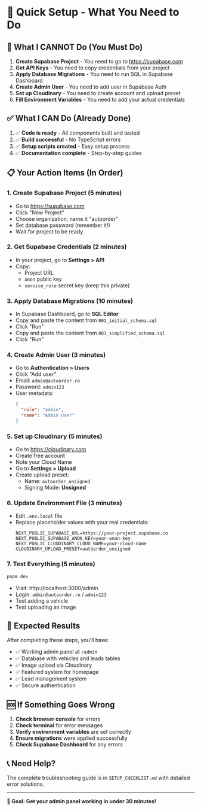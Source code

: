 # 🚀 Quick Setup - What You Need to Do

## 🚫 What I CANNOT Do (You Must Do)

1. **Create Supabase Project** - You need to go to https://supabase.com
2. **Get API Keys** - You need to copy credentials from your project
3. **Apply Database Migrations** - You need to run SQL in Supabase Dashboard
4. **Create Admin User** - You need to add user in Supabase Auth
5. **Set up Cloudinary** - You need to create account and upload preset
6. **Fill Environment Variables** - You need to add your actual credentials

## ✅ What I CAN Do (Already Done)

1. ✅ **Code is ready** - All components built and tested
2. ✅ **Build successful** - No TypeScript errors
3. ✅ **Setup scripts created** - Easy setup process
4. ✅ **Documentation complete** - Step-by-step guides

## 📋 Your Action Items (In Order)

### 1. Create Supabase Project (5 minutes)
- Go to https://supabase.com
- Click "New Project"
- Choose organization, name it "autoorder"
- Set database password (remember it!)
- Wait for project to be ready

### 2. Get Supabase Credentials (2 minutes)
- In your project, go to **Settings > API**
- Copy:
  - Project URL
  - `anon` public key
  - `service_role` secret key (keep this private)

### 3. Apply Database Migrations (10 minutes)
- In Supabase Dashboard, go to **SQL Editor**
- Copy and paste the content from `001_initial_schema.sql`
- Click "Run" 
- Copy and paste the content from `003_simplified_schema.sql`
- Click "Run"

### 4. Create Admin User (3 minutes)
- Go to **Authentication > Users**
- Click "Add user"
- Email: `admin@autoorder.ro`
- Password: `admin123`
- User metadata:
  ```json
  {
    "role": "admin",
    "name": "Admin User"
  }
  ```

### 5. Set up Cloudinary (5 minutes)
- Go to https://cloudinary.com
- Create free account
- Note your Cloud Name
- Go to **Settings > Upload**
- Create upload preset:
  - Name: `autoorder_unsigned`
  - Signing Mode: **Unsigned**

### 6. Update Environment File (3 minutes)
- Edit `.env.local` file
- Replace placeholder values with your real credentials:
  ```env
  NEXT_PUBLIC_SUPABASE_URL=https://your-project.supabase.co
  NEXT_PUBLIC_SUPABASE_ANON_KEY=your-anon-key
  NEXT_PUBLIC_CLOUDINARY_CLOUD_NAME=your-cloud-name
  CLOUDINARY_UPLOAD_PRESET=autoorder_unsigned
  ```

### 7. Test Everything (5 minutes)
```bash
pnpm dev
```
- Visit: http://localhost:3000/admin
- Login: `admin@autoorder.ro` / `admin123`
- Test adding a vehicle
- Test uploading an image

## 🎯 Expected Results

After completing these steps, you'll have:
- ✅ Working admin panel at `/admin`
- ✅ Database with vehicles and leads tables
- ✅ Image upload via Cloudinary
- ✅ Featured system for homepage
- ✅ Lead management system
- ✅ Secure authentication

## 🆘 If Something Goes Wrong

1. **Check browser console** for errors
2. **Check terminal** for error messages
3. **Verify environment variables** are set correctly
4. **Ensure migrations** were applied successfully
5. **Check Supabase Dashboard** for any errors

## 📞 Need Help?

The complete troubleshooting guide is in `SETUP_CHECKLIST.md` with detailed error solutions.

---

**🎯 Goal: Get your admin panel working in under 30 minutes!**
